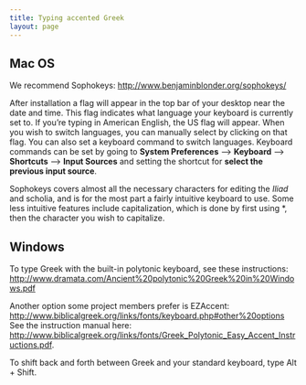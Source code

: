 ```yaml
---
title: Typing accented Greek
layout: page
---
```


## Mac OS ##



We recommend Sophokeys: <http://www.benjaminblonder.org/sophokeys/>

After installation a flag will appear in the top bar of your desktop near the date and time. This flag indicates what language your keyboard is currently set to. If you’re typing in American English, the US flag will appear. When you wish to switch languages, you can manually select by clicking on that flag. You can also set a keyboard command to switch languages. Keyboard commands can be set by going to **System Preferences** —> **Keyboard** —> **Shortcuts** —> **Input Sources** and setting the shortcut for **select the previous input source**.

Sophokeys covers almost all the necessary characters for editing the *Iliad* and scholia, and is for the most part a fairly intuitive keyboard to use. Some less intuitive features include capitalization, which is done by first using *, then the character you wish to capitalize. 

## Windows ##



To type Greek with the built-in polytonic keyboard, see these instructions: <http://www.dramata.com/Ancient%20polytonic%20Greek%20in%20Windows.pdf> 

Another option some project members prefer is  EZAccent: <http://www.biblicalgreek.org/links/fonts/keyboard.php#other%20options> See the instruction manual here: <http://www.biblicalgreek.org/links/fonts/Greek_Polytonic_Easy_Accent_Instructions.pdf>.

To shift back and forth between Greek and your standard keyboard, type Alt + Shift.

